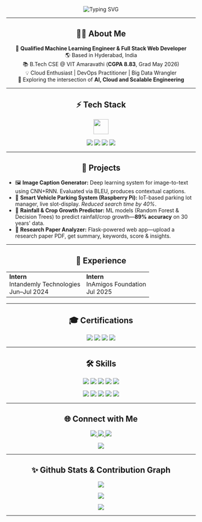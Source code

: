 <!-- Profile Banner (use shields.io for animated badge or upload custom SVG banner) -->
<p align="center">
  <img src="https://readme-typing-svg.demolab.com?font=Fira+Code&weight=600&size=28&pause=1500&color=31C5F7&center=true&vCenter=true&width=800&lines=Hi+%F0%9F%91%8B+I'm+Kothapally+Kartikeya!;🚀+Machine+Learning+Engineer+%7C+Web+Developer;Big+Data+%E2%9C%85+Cloud+Infra+%E2%9C%85+CI%2FCD+%E2%9C%85+DevOps+Practices!" alt="Typing SVG">
</p>

---

<h2 align="center">👨‍💻 About Me</h2>
<p align="center">
🌟 <b>Qualified Machine Learning Engineer & Full Stack Web Developer</b> <br>
🌎 Based in Hyderabad, India <br>
📚 B.Tech CSE @ VIT Amaravathi (<b>CGPA 8.83</b>, Grad May 2026) <br>
💡 Cloud Enthusiast | DevOps Practitioner | Big Data Wrangler <br>
🔭 Exploring the intersection of <b>AI, Cloud and Scalable Engineering</b> <br>
</p>

---

<h2 align="center">⚡ Tech Stack</h2>
<p align="center">
  <img src="https://skillicons.dev/icons?i=python,java,javascript,html,css,aws,docker,azure,linux,flask,git" height="40"/>
</p>

<p align="center">
  <img src="https://img.shields.io/badge/Machine%20Learning-%230089C4.svg?style=for-the-badge&logo=scikit-learn&logoColor=white"/>
  <img src="https://img.shields.io/badge/Deep%20Learning-%232C5282?style=for-the-badge&logo=pytorch&logoColor=white"/>
  <img src="https://img.shields.io/badge/Cloud%20Platforms-AWS|Azure|GCP-%23FF9900?style=for-the-badge"/>
  <img src="https://img.shields.io/badge/DevOps-CI%2FCD%20%7C%20Docker%20%7C%20K8s-%23990000?style=for-the-badge"/>
</p>

---

<h2 align="center">🚀 Projects</h2>

- 🖼️ <b>Image Caption Generator:</b> Deep learning system for image-to-text using CNN+RNN. Evaluated via BLEU, produces contextual captions.
- 🚗 <b>Smart Vehicle Parking System (Raspberry Pi):</b> IoT-based parking lot manager, live slot-display. <i>Reduced search time by 40%</i>.
- 🌾 <b>Rainfall & Crop Growth Predictor:</b> ML models (Random Forest & Decision Trees) to predict rainfall/crop growth—<b>89% accuracy</b> on 30 years' data.
- 📄 <b>Research Paper Analyzer:</b> Flask-powered web app—upload a research paper PDF, get summary, keywords, score & insights.

---

<h2 align="center">💼 Experience</h2>
<table align="center">
  <tr>
    <td><b>Intern</b><br>Intandemly Technologies<br>Jun–Jul 2024</td>
    <td><b>Intern</b><br>InAmigos Foundation<br>Jul 2025</td>
  </tr>
</table>

---

<h2 align="center">🎓 Certifications</h2>

<p align="center">
  <img src="https://img.shields.io/badge/DevOps%20Fundamentals-IBM-blue?style=flat-square"/>
  <img src="https://img.shields.io/badge/Machine%20Learning%20A–Z-Udemy-orange?style=flat-square"/>
  <img src="https://img.shields.io/badge/JavaScript%20Essentials-Cisco-yellow?style=flat-square"/>
  <img src="https://img.shields.io/badge/AWS%20Cloud%20Foundations-blue?style=flat-square"/>
</p>

---

<h2 align="center">🛠️ Skills</h2>
<p align="center">
  <img src="https://img.shields.io/badge/Python-3776AB?style=for-the-badge&logo=python&logoColor=white"/>
  <img src="https://img.shields.io/badge/Java-007396?style=for-the-badge&logo=java&logoColor=white"/>
  <img src="https://img.shields.io/badge/JavaScript-F7DF1E?style=for-the-badge&logo=javascript&logoColor=white"/>
  <img src="https://img.shields.io/badge/HTML5-E34F26?style=for-the-badge&logo=html5&logoColor=white"/>
  <img src="https://img.shields.io/badge/Flask-000000?style=for-the-badge&logo=flask&logoColor=white"/>
</p>
<p align="center">
  <img src="https://img.shields.io/badge/Machine%20Learning-%230089C4.svg?style=flat-square&logo=scikit-learn"/>
  <img src="https://img.shields.io/badge/NLP-%231572B6.svg?style=flat-square"/>
  <img src="https://img.shields.io/badge/Deep%20Learning-%231572B6.svg?style=flat-square"/>
  <img src="https://img.shields.io/badge/Web%20Development-%23ffcb2b.svg?style=flat-square"/>
  <img src="https://img.shields.io/badge/DevOps-%23FF9900.svg?style=flat-square"/>
</p>

---

<h2 align="center">🌐 Connect with Me</h2>
<p align="center">
  <a href="mailto:kartikeyavk18@gmail.com">
    <img src="https://img.shields.io/badge/Email-D14836?style=for-the-badge&logo=gmail&logoColor=white" />
  </a>
  <a href="https://www.linkedin.com/in/kartikeya">
    <img src="https://img.shields.io/badge/LinkedIn-0A66C2?style=for-the-badge&logo=linkedin&logoColor=white" />
  </a>
  <a href="https://kartikeya">
    <img src="https://img.shields.io/badge/Portfolio-31C5F7?style=for-the-badge&logo=internet-explorer&logoColor=white"/>
  </a>
</p>

<!-- Optional: Visitor Badge -->
<p align="center">
  <img src="https://komarev.com/ghpvc/?username=YOUR_GITHUB_USERNAME&label=Profile%20Views&color=0e75b6&style=flat"/>
</p>

---

<h2 align="center">✨ Github Stats & Contribution Graph</h2>

<p align="center">
  <img src="https://github-readme-stats.vercel.app/api?username=YOUR_GITHUB_USERNAME&show_icons=true&theme=radical"/>
</p>
<p align="center">
  <img src="https://github-readme-streak-stats.herokuapp.com/?user=YOUR_GITHUB_USERNAME&theme=radical"/>
</p>
<p align="center">
  <img src="https://github-readme-activity-graph.cyclic.app/graph?username=YOUR_GITHUB_USERNAME&theme=react-dark"/>
</p>

---

<!-- Replace YOUR_GITHUB_USERNAME in stats URLs with your actual GitHub username -->

